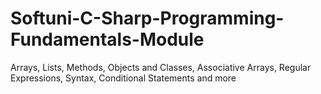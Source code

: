 # Softuni-C-Sharp-Programming-Fundamentals-Module
Arrays, Lists, Methods, Objects and Classes, Associative Arrays, Regular Expressions, Syntax, Conditional Statements and more
